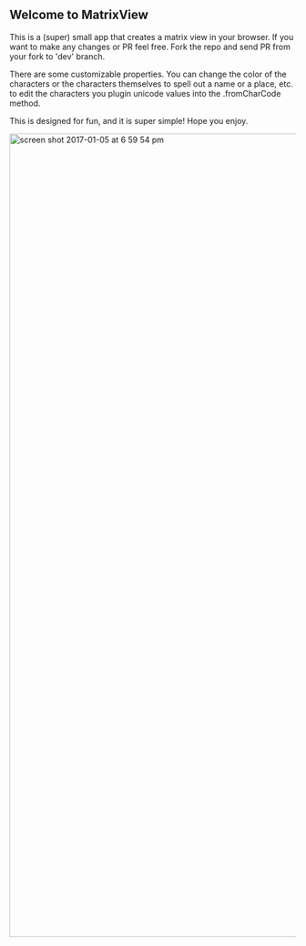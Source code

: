 ## Welcome to MatrixView ##

This is a (super) small app that creates a matrix view in your browser. If you want to make any changes or PR feel free. Fork the repo and send PR from your fork to 'dev' branch. 

There are some customizable properties. You can change the color of the characters or the characters themselves to spell out a name or a place, etc. to edit the characters you plugin unicode values into the .fromCharCode method.

This is designed for fun, and it is super simple! Hope you enjoy. 

 <img width="1409" alt="screen shot 2017-01-05 at 6 59 54 pm" src="https://cloud.githubusercontent.com/assets/17244224/21703629/41667c24-d379-11e6-88f7-f1516fb562e6.png">
